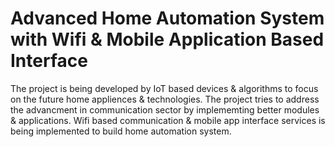 # Advanced Home Automation System with Wifi & Mobile Application Based Interface
The project is being developed by IoT based devices & algorithms to focus on the future home appliences & technologies. The project tries to address the advancment in communication sector by implememting better modules & applications. Wifi based communication & mobile app interface services is being implemented to build home automation system. 
